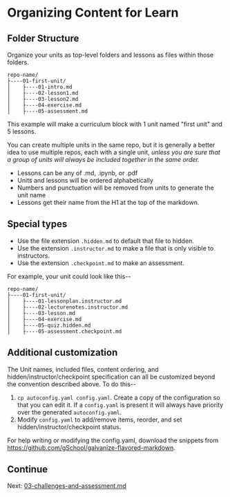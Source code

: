 # Organizing Content for Learn

## Folder Structure

Organize your units as top-level folders and lessons as files within those folders.

```
repo-name/
├----01-first-unit/
│    ├----01-intro.md
│    ├----02-lesson1.md
│    ├----03-lesson2.md
│    ├----04-exercise.md
│    ├----05-assessment.md
```

This example will make a curriculum block with 1 unit named "first unit" and 5 lessons.

You can create multiple units in the same repo, but it is generally a better idea to use multiple repos, each with a single unit, _unless you are sure that a group of units will always be included together in the same order._

* Lessons can be any of .md, .ipynb, or .pdf
* Units and lessons will be ordered alphabetically
* Numbers and punctuation will be removed from units to generate the unit name
* Lessons get their name from the H1 at the top of the markdown.

## Special types

* Use the file extension `.hidden.md` to default that file to hidden.
* Use the extension `.instructor.md` to make a file that is only visible to instructors.
* Use the extension `.checkpoint.md` to make an assessment.

For example, your unit could look like this--

```
repo-name/
├----01-first-unit/
│    ├----01-lessonplan.instructor.md
│    ├----02-lecturenotes.instructor.md
│    ├----03-lesson.md
│    ├----04-exercise.md
│    ├----05-quiz.hidden.md
│    ├----05-assessment.checkpoint.md
```

## Additional customization

The Unit names, included files, content ordering, and hidden/instructor/checkpoint specification can all be customized beyond the convention described above. To do this--
1. `cp autoconfig.yaml config.yaml`. Create a copy of the configuration so that you can edit it. If a `config.yaml` is present it will always have priority over the generated `autoconfig.yaml`.
2. Modify `config.yaml` to add/remove items, reorder, and set hidden/instructor/checkpoint status.

For help writing or modifying the config.yaml, download the snippets from https://github.com/gSchool/galvanize-flavored-markdown.

## Continue

Next: [03-challenges-and-assessment.md](03-challenges-and-assessment.md)
